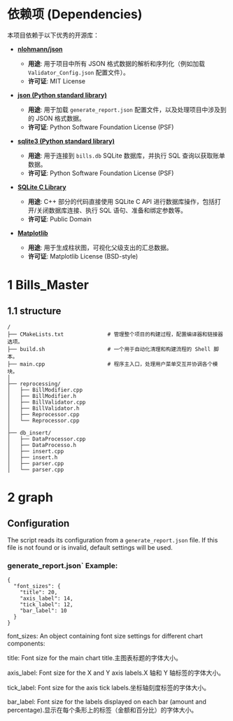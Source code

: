 # 依赖项 (Dependencies)

本项目依赖于以下优秀的开源库：

* **[nlohmann/json](https://github.com/nlohmann/json)**
    * **用途**: 用于项目中所有 JSON 格式数据的解析和序列化（例如加载 `Validator_Config.json` 配置文件）。
    * **许可证**: MIT License

* **[json (Python standard library)](https://docs.python.org/3/library/json.html)**
    * **用途**: 用于加载 `generate_report.json` 配置文件，以及处理项目中涉及到的 JSON 格式数据。
    * **许可证**: Python Software Foundation License (PSF)

* **[sqlite3 (Python standard library)](https://docs.python.org/3/library/sqlite3.html)**
    * **用途**: 用于连接到 `bills.db` SQLite 数据库，并执行 SQL 查询以获取账单数据。
    * **许可证**: Python Software Foundation License (PSF)

* **[SQLite C Library](https://www.sqlite.org/index.html)**
    * **用途**: C++ 部分的代码直接使用 SQLite C API 进行数据库操作，包括打开/关闭数据库连接、执行 SQL 语句、准备和绑定参数等。
    * **许可证**: Public Domain

* **[Matplotlib](https://matplotlib.org/)**
    * **用途**: 用于生成柱状图，可视化父级支出的汇总数据。
    * **许可证**: Matplotlib License (BSD-style)

# 1 Bills_Master
## 1.1 structure
```
/
├── CMakeLists.txt              # 管理整个项目的构建过程，配置编译器和链接器选项。
├── build.sh                    # 一个用于自动化清理和构建流程的 Shell 脚本。
├── main.cpp                    # 程序主入口，处理用户菜单交互并协调各个模块。
│
├── reprocessing/                  
│   ├── BillModifier.cpp
│   ├── BillModifier.h
│   ├── BillValidator.cpp       
│   ├── BillValidator.h  
│   ├── Reprocessor.cpp
│   └── Reprocessor.cpp 
│
├── db_insert/ 
│   ├── DataProcessor.cpp
│   ├── DataProcesso.h
│   ├── insert.cpp       
│   ├── insert.h  
│   ├── parser.cpp
│   └── parser.cpp 
```

# 2 graph
## Configuration

The script reads its configuration from a `generate_report.json` file. If this file is not found or is invalid, default settings will be used.

### generate_report.json` Example:

```
{
  "font_sizes": {
    "title": 20,
    "axis_label": 14,
    "tick_label": 12,
    "bar_label": 10
  }
}
```
font_sizes: An object containing font size settings for different chart components:

title: Font size for the main chart title.主图表标题的字体大小。

axis_label: Font size for the X and Y axis labels.X 轴和 Y 轴标签的字体大小。

tick_label: Font size for the axis tick labels.坐标轴刻度标签的字体大小。

bar_label: Font size for the labels displayed on each bar (amount and percentage).显示在每个条形上的标签（金额和百分比）的字体大小。

